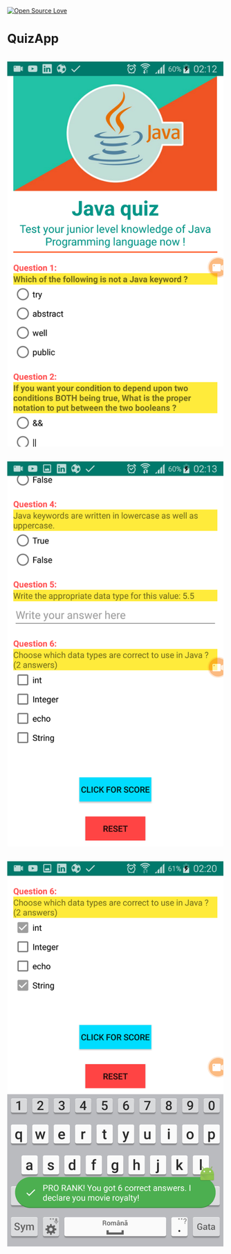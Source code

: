 [![Open Source Love](https://badges.frapsoft.com/os/v1/open-source.svg?v=103)](https://github.com/ellerbrock/open-source-badges/)
# QuizApp


<br><img align="top" width="500" src="asset/ss1.png" alt="ss1" />
<br><br>
<br><img align="top" width="500" src="asset/ss2.png" alt="ss2" />
<br><br>
<br><img align="top" width="500" src="asset/ss3.png" alt="ss3" />
